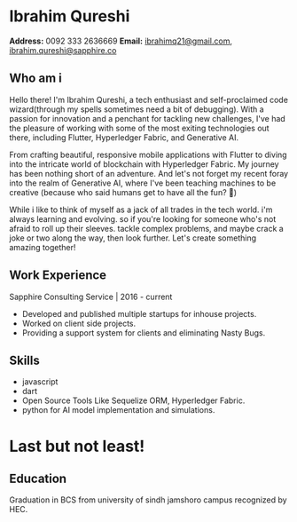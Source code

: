# Ibrahim Qureshi

**Address:** 0092 333 2636669
**Email:** ibrahimq21@gmail.com, ibrahim.qureshi@sapphire.co

## Who am i


Hello there! I'm Ibrahim Qureshi, a tech enthusiast and self-proclaimed code wizard(through my spells sometimes need a bit of debugging). With a passion for innovation and a penchant for tackling new challenges, I've had the pleasure of working with some of the most exiting technologies out there, including Flutter, Hyperledger Fabric, and Generative AI.

From crafting beautiful, responsive mobile applications with Flutter to diving into the intricate world of blockchain with Hyperledger Fabric. My journey has been nothing short of an adventure. And let's not forget my recent foray into the realm of Generative AI, where I've been teaching machines to be creative (because who said humans get to have all the fun? 🤔)

While i like to think of myself as a jack of all trades in the tech world. i'm always learning and evolving. so if you're looking for someone who's not afraid to roll up their sleeves. tackle complex problems, and maybe crack a joke or two along the way, then look further. Let's create something amazing together!




## Work Experience

Sapphire Consulting Service | 2016 - current

* Developed and published multiple startups for inhouse projects.
* Worked on client side projects.
* Providing a support system for clients and eliminating Nasty Bugs.



## Skills


*  javascript
*  dart
*  Open Source Tools Like Sequelize ORM, Hyperledger Fabric.
*  python for AI model implementation and simulations.

# Last but not least!

## Education


Graduation in BCS from university of sindh jamshoro campus recognized by HEC.






<!--
**ibrahimq21/ibrahimq21** is a ✨ _special_ ✨ repository because its `README.md` (this file) appears on your GitHub profile.

Here are some ideas to get you started:




https://github.com/ibrahimq21/ibrahimq21/blob/main/1581261061586.jpg

- 🔭 I’m currently working on ...
- 🌱 I’m currently learning ...
- 👯 I’m looking to collaborate on ...
- 🤔 I’m looking for help with ...
- 💬 Ask me about ...
- 📫 How to reach me: ...
- 😄 Pronouns: ...
- ⚡ Fun fact: ...
-->
